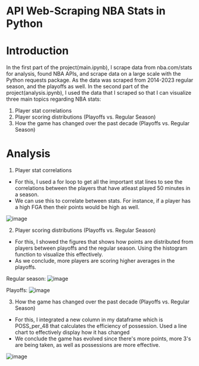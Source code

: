 # API Web-Scraping NBA Stats in Python
# Introduction
In the first part of the project(main.ipynb), I scrape data from nba.com/stats for analysis, found NBA APIs, and scrape data on a large scale with the Python requests package. As the data was scraped from 2014-2023 regular season, and the playoffs as well. In the second part of the project(analysis.ipynb), I used the data that I scraped so that I can visualize three main topics regarding NBA stats:

1) Player stat correlations
2) Player scoring distributions (Playoffs vs. Regular Season)
3) How the game has changed over the past decade (Playoffs vs. Regular Season)

# Analysis
1) Player stat correlations
- For this, I used a for loop to get all the important stat lines to see the correlations between the players that have atleast played 50 minutes in a season.
- We can use this to correlate between stats. For instance, if a player has a high FGA then their points would be high as well.

![image](https://github.com/AJsimplydevelops/Web-Scraping/assets/78631693/8195786f-f145-43c1-a18b-71a86fbfa74d)

2) Player scoring distributions (Playoffs vs. Regular Season)
- For this, I showed the figures that shows how points are distributed from players between playoffs and the regular season. Using the histogram function to visualize this effectively.
- As we conclude, more players are scoring higher averages in the playoffs.

Regular season: 
![image](https://github.com/AJsimplydevelops/Web-Scraping/assets/78631693/50e7d2d8-20c6-482c-b5a0-417d98ebd0cd)

Playoffs:
![image](https://github.com/AJsimplydevelops/Web-Scraping/assets/78631693/b851e0d9-1547-4b70-81aa-488189136ada)

3) How the game has changed over the past decade (Playoffs vs. Regular Season)
- For this, I integrated a new column in my dataframe which is POSS_per_48 that calculates the efficiency of possession. Used a line chart to effectively display how it has changed 
- We conclude the game has evolved since there's more points, more 3's are being taken, as well as possessions are more effective.

![image](https://github.com/AJsimplydevelops/Web-Scraping/assets/78631693/efde82a7-af3d-43aa-a742-ddecc12d1da8)



